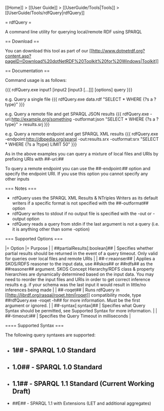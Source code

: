 [[Home]] > [[User Guide]] > [[UserGuide/Tools|Tools]] > [[UserGuide/Tools/rdfQuery|rdfQuery]]

= rdfQuery =

A command line utility for querying local/remote RDF using SPARQL

== Download ==

You can download this tool as part of our [[http://www.dotnetrdf.org?content.asp?pageID=Download%20dotNetRDF%20Toolkit%20for%20Windows|Toolkit]]

== Documentation ==

Command usage is as follows:

{{{
rdfQuery.exe input1 [input2 [input3 [...]]] [options] query
}}}

e.g. Query a single file
{{{
rdfQuery.exe data.rdf "SELECT * WHERE {?s a ?type}"
}}}

e.g. Query a remote file and get SPARQL JSON results
{{{
rdfQuery.exe -uri:http://example.org/something -outformat:json "SELECT * WHERE {?s a ?type}" > results.srj
}}}

e.g. Query a remote endpoint and get SPARQL XML results
{{{
rdfQuery.exe -endpoint:http://dbpedia.org/sparql -out:results.srx -outformat:srx "SELECT * WHERE {?s a ?type} LIMIT 50"
}}}

As in the above examples you can query a mixture of local files and URIs by prefixing URIs with ##-uri:##

To query a remote endpoint you can use the ##-endpoint:## option and specify the endpoint URI. If you use this option you cannot specify any other inputs

=== Notes ===

* rdfQuery uses the SPARQL XML Results & NTriples Writers as its default writers if a specific format is not specified with the ##-outformat## option
* rdfQuery writes to stdout if no output file is specified with the -out or -output option
* rdfQuery reads a query from stdin if the last argument is not a query (i.e. it is anything other than some -option)

=== Supported Options ===

|= Option |= Purpose |
| ##partialResults[:boolean]## | Specifies whether partial results should be returned in the event of a query timeout. Only valid for queries over local files and remote URIs |
| ##-r:reaonser## | Applies a SKOS/RDFS reasoner to the input data, use ##skos## or ##rdfs## as the ##reasoner## argument.  SKOS Concept Hierarchy/RDFS class & property hierarchies are dynamically determined based on the input data. You may need to reorder the input files and URIs in order to get correct inference results e.g. if your schema was the last input it would result in little/no inferences being made |
| ##-roqet## | Runs rdfQuery in [[http://librdf.org/rasqal/roqet.html|roqet]] compatibility mode, type ##rdfQuery.exe -roqet -h## for more information. Must be the first argument or ignored. |
| ##-syntax[:syntax]## | Specifies what Query Syntax should be permitted, see Supported Syntax for more information. |
| ##-timeout:i## | Specifies the Query Timeout in milliseconds |

==== Supported Syntax ===

The following query syntaxes are supported:

* ## 1## - SPARQL 1.0 Standard
* ## 1.0## - SPARQL 1.0 Standard
* ## 1.1## - SPARQL 1.1 Standard (Current Working Draft)
* ##E## - SPARQL 1.1 with Extensions (LET and additional aggregates) 